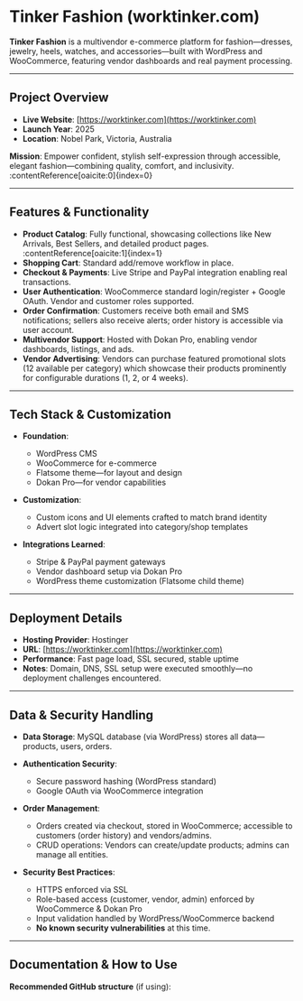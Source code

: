 # Tinker Fashion (worktinker.com)

**Tinker Fashion** is a multivendor e-commerce platform for fashion—dresses, jewelry, heels, watches, and accessories—built with WordPress and WooCommerce, featuring vendor dashboards and real payment processing.

---

##  Project Overview

- **Live Website**: [https://worktinker.com](https://worktinker.com)  
- **Launch Year**: 2025  
- **Location**: Nobel Park, Victoria, Australia

**Mission**: Empower confident, stylish self-expression through accessible, elegant fashion—combining quality, comfort, and inclusivity. :contentReference[oaicite:0]{index=0}

---

##  Features & Functionality

- **Product Catalog**: Fully functional, showcasing collections like New Arrivals, Best Sellers, and detailed product pages. :contentReference[oaicite:1]{index=1}  
- **Shopping Cart**: Standard add/remove workflow in place.  
- **Checkout & Payments**: Live Stripe and PayPal integration enabling real transactions.  
- **User Authentication**: WooCommerce standard login/register + Google OAuth. Vendor and customer roles supported.  
- **Order Confirmation**: Customers receive both email and SMS notifications; sellers also receive alerts; order history is accessible via user account.  
- **Multivendor Support**: Hosted with Dokan Pro, enabling vendor dashboards, listings, and ads.  
- **Vendor Advertising**: Vendors can purchase featured promotional slots (12 available per category) which showcase their products prominently for configurable durations (1, 2, or 4 weeks).

---

##  Tech Stack & Customization

- **Foundation**:  
  - WordPress CMS  
  - WooCommerce for e-commerce  
  - Flatsome theme—for layout and design  
  - Dokan Pro—for vendor capabilities  

- **Customization**:  
  - Custom icons and UI elements crafted to match brand identity  
  - Advert slot logic integrated into category/shop templates  

- **Integrations Learned**:  
  - Stripe & PayPal payment gateways  
  - Vendor dashboard setup via Dokan Pro  
  - WordPress theme customization (Flatsome child theme)

---

##  Deployment Details

- **Hosting Provider**: Hostinger  
- **URL**: [https://worktinker.com](https://worktinker.com)  
- **Performance**: Fast page load, SSL secured, stable uptime  
- **Notes**: Domain, DNS, SSL setup were executed smoothly—no deployment challenges encountered.

---

##  Data & Security Handling

- **Data Storage**: MySQL database (via WordPress) stores all data—products, users, orders.  
- **Authentication Security**:  
  - Secure password hashing (WordPress standard)  
  - Google OAuth via WooCommerce integration  

- **Order Management**:  
  - Orders created via checkout, stored in WooCommerce; accessible to customers (order history) and vendors/admins.  
  - CRUD operations: Vendors can create/update products; admins can manage all entities.

- **Security Best Practices**:  
  - HTTPS enforced via SSL  
  - Role-based access (customer, vendor, admin) enforced by WooCommerce & Dokan Pro  
  - Input validation handled by WordPress/WooCommerce backend  
  - **No known security vulnerabilities** at this time.

---

##  Documentation & How to Use

**Recommended GitHub structure** (if using):
